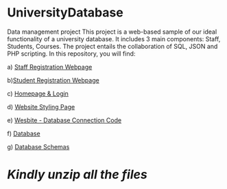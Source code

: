 # UniversityDatabase
Data management project
This project is a web-based sample of our ideal functionality of a university database. It includes 3 main components: Staff, Students, Courses. The project entails the collaboration of SQL, JSON and PHP scripting. In this repository, you will find:

 a) [Staff Registration Webpage](https://github.com/clar9490/UniversityDatabase/blob/main/datafinalprojectcodes.zip)
  
 b)[Student Registration Webpage](https://github.com/clar9490/UniversityDatabase/blob/main/datafinalprojectcodes.zip)
  	
 c) [Homepage & Login](https://github.com/clar9490/UniversityDatabase/blob/main/datafinalprojectcodes.zip)
  
 d) [Website Styling Page](https://github.com/clar9490/UniversityDatabase/blob/main/datafinalprojectcodes.zip)
  
 e) [Wesbite - Database Connection Code](https://github.com/clar9490/UniversityDatabase/blob/main/datafinalprojectcodes.zip)
  
 f) [Database](https://github.com/clar9490/UniversityDatabase/blob/main/universityschema.zip)  
    
 g) [Database Schemas](https://github.com/clar9490/UniversityDatabase/blob/main/universityschema.zip)
  
# *Kindly unzip all the files* 
  
